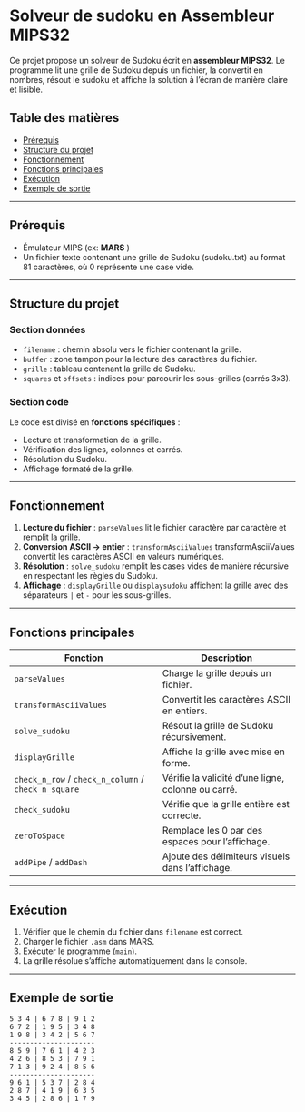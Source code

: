 # Solveur de sudoku en Assembleur MIPS32

Ce projet propose un solveur de Sudoku écrit en **assembleur MIPS32**. Le programme lit une grille de Sudoku depuis un fichier, la convertit en nombres, résout le sudoku et affiche la solution à l’écran de manière claire et lisible.

## Table des matières
- [Prérequis](#prérequis)
- [Structure du projet](#structure-du-projet)
- [Fonctionnement](#fonctionnement)
- [Fonctions principales](#fonctions-principales)
- [Exécution](#exécution)
- [Exemple de sortie](#exemple-de-sortie)

---

## Prérequis
- Émulateur MIPS (ex: **MARS** )
- Un fichier texte contenant une grille de Sudoku (sudoku.txt) au format 81 caractères, où 0 représente une case vide.

---

## Structure du projet

### Section données
- `filename` : chemin absolu vers le fichier contenant la grille.  
- `buffer` : zone tampon pour la lecture des caractères du fichier.  
- `grille` : tableau contenant la grille de Sudoku.  
- `squares` et `offsets` : indices pour parcourir les sous-grilles (carrés 3x3).

### Section code
Le code est divisé en **fonctions spécifiques** :
- Lecture et transformation de la grille.
- Vérification des lignes, colonnes et carrés.
- Résolution du Sudoku.
- Affichage formaté de la grille.

---

## Fonctionnement

1. **Lecture du fichier** : `parseValues` lit le fichier caractère par caractère et remplit la grille.  
2. **Conversion ASCII → entier** : `transformAsciiValues` transformAsciiValues convertit les caractères ASCII en valeurs numériques. 
3. **Résolution** : `solve_sudoku` remplit les cases vides de manière récursive en respectant les règles du Sudoku. 
4. **Affichage** : `displayGrille` ou `displaysudoku` affichent la grille avec des séparateurs `|` et `-` pour les sous-grilles.

---

## Fonctions principales

| Fonction | Description |
|----------|-------------|
| `parseValues` | Charge la grille depuis un fichier. |
| `transformAsciiValues` | Convertit les caractères ASCII en entiers. |
| `solve_sudoku` | Résout la grille de Sudoku récursivement. |
| `displayGrille` | Affiche la grille avec mise en forme. |
| `check_n_row` / `check_n_column` / `check_n_square` | Vérifie la validité d’une ligne, colonne ou carré. |
| `check_sudoku` | Vérifie que la grille entière est correcte. |
| `zeroToSpace` | Remplace les 0 par des espaces pour l’affichage. |
| `addPipe` / `addDash` | Ajoute des délimiteurs visuels dans l’affichage. |

---

## Exécution

1. Vérifier que le chemin du fichier dans `filename` est correct.
2. Charger le fichier `.asm` dans MARS.
3. Exécuter le programme (`main`).
4. La grille résolue s’affiche automatiquement dans la console.

---

## Exemple de sortie

```text
5 3 4 | 6 7 8 | 9 1 2
6 7 2 | 1 9 5 | 3 4 8
1 9 8 | 3 4 2 | 5 6 7
---------------------
8 5 9 | 7 6 1 | 4 2 3
4 2 6 | 8 5 3 | 7 9 1
7 1 3 | 9 2 4 | 8 5 6
---------------------
9 6 1 | 5 3 7 | 2 8 4
2 8 7 | 4 1 9 | 6 3 5
3 4 5 | 2 8 6 | 1 7 9
